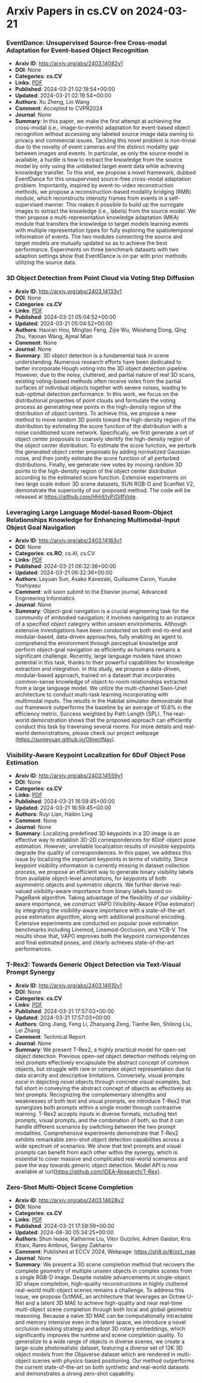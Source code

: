 # Arxiv Papers in cs.CV on 2024-03-21
### EventDance: Unsupervised Source-free Cross-modal Adaptation for Event-based Object Recognition
- **Arxiv ID**: http://arxiv.org/abs/2403.14082v1
- **DOI**: None
- **Categories**: **cs.CV**
- **Links**: [PDF](http://arxiv.org/pdf/2403.14082v1)
- **Published**: 2024-03-21 02:19:54+00:00
- **Updated**: 2024-03-21 02:19:54+00:00
- **Authors**: Xu Zheng, Lin Wang
- **Comment**: Accepted to CVPR2024
- **Journal**: None
- **Summary**: In this paper, we make the first attempt at achieving the cross-modal (i.e., image-to-events) adaptation for event-based object recognition without accessing any labeled source image data owning to privacy and commercial issues. Tackling this novel problem is non-trivial due to the novelty of event cameras and the distinct modality gap between images and events. In particular, as only the source model is available, a hurdle is how to extract the knowledge from the source model by only using the unlabeled target event data while achieving knowledge transfer. To this end, we propose a novel framework, dubbed EventDance for this unsupervised source-free cross-modal adaptation problem. Importantly, inspired by event-to-video reconstruction methods, we propose a reconstruction-based modality bridging (RMB) module, which reconstructs intensity frames from events in a self-supervised manner. This makes it possible to build up the surrogate images to extract the knowledge (i.e., labels) from the source model. We then propose a multi-representation knowledge adaptation (MKA) module that transfers the knowledge to target models learning events with multiple representation types for fully exploring the spatiotemporal information of events. The two modules connecting the source and target models are mutually updated so as to achieve the best performance. Experiments on three benchmark datasets with two adaption settings show that EventDance is on par with prior methods utilizing the source data.



### 3D Object Detection from Point Cloud via Voting Step Diffusion
- **Arxiv ID**: http://arxiv.org/abs/2403.14133v1
- **DOI**: None
- **Categories**: **cs.CV**
- **Links**: [PDF](http://arxiv.org/pdf/2403.14133v1)
- **Published**: 2024-03-21 05:04:52+00:00
- **Updated**: 2024-03-21 05:04:52+00:00
- **Authors**: Haoran Hou, Mingtao Feng, Zijie Wu, Weisheng Dong, Qing Zhu, Yaonan Wang, Ajmal Mian
- **Comment**: None
- **Journal**: None
- **Summary**: 3D object detection is a fundamental task in scene understanding. Numerous research efforts have been dedicated to better incorporate Hough voting into the 3D object detection pipeline. However, due to the noisy, cluttered, and partial nature of real 3D scans, existing voting-based methods often receive votes from the partial surfaces of individual objects together with severe noises, leading to sub-optimal detection performance. In this work, we focus on the distributional properties of point clouds and formulate the voting process as generating new points in the high-density region of the distribution of object centers. To achieve this, we propose a new method to move random 3D points toward the high-density region of the distribution by estimating the score function of the distribution with a noise conditioned score network. Specifically, we first generate a set of object center proposals to coarsely identify the high-density region of the object center distribution. To estimate the score function, we perturb the generated object center proposals by adding normalized Gaussian noise, and then jointly estimate the score function of all perturbed distributions. Finally, we generate new votes by moving random 3D points to the high-density region of the object center distribution according to the estimated score function. Extensive experiments on two large scale indoor 3D scene datasets, SUN RGB-D and ScanNet V2, demonstrate the superiority of our proposed method. The code will be released at https://github.com/HHrEtvP/DiffVote.



### Leveraging Large Language Model-based Room-Object Relationships Knowledge for Enhancing Multimodal-Input Object Goal Navigation
- **Arxiv ID**: http://arxiv.org/abs/2403.14163v1
- **DOI**: None
- **Categories**: **cs.RO**, cs.AI, cs.CV
- **Links**: [PDF](http://arxiv.org/pdf/2403.14163v1)
- **Published**: 2024-03-21 06:32:36+00:00
- **Updated**: 2024-03-21 06:32:36+00:00
- **Authors**: Leyuan Sun, Asako Kanezaki, Guillaume Caron, Yusuke Yoshiyasu
- **Comment**: will soon submit to the Elsevier journal, Advanced Engineering
  Informatics
- **Journal**: None
- **Summary**: Object-goal navigation is a crucial engineering task for the community of embodied navigation; it involves navigating to an instance of a specified object category within unseen environments. Although extensive investigations have been conducted on both end-to-end and modular-based, data-driven approaches, fully enabling an agent to comprehend the environment through perceptual knowledge and perform object-goal navigation as efficiently as humans remains a significant challenge. Recently, large language models have shown potential in this task, thanks to their powerful capabilities for knowledge extraction and integration. In this study, we propose a data-driven, modular-based approach, trained on a dataset that incorporates common-sense knowledge of object-to-room relationships extracted from a large language model. We utilize the multi-channel Swin-Unet architecture to conduct multi-task learning incorporating with multimodal inputs. The results in the Habitat simulator demonstrate that our framework outperforms the baseline by an average of 10.6% in the efficiency metric, Success weighted by Path Length (SPL). The real-world demonstration shows that the proposed approach can efficiently conduct this task by traversing several rooms. For more details and real-world demonstrations, please check our project webpage (https://sunleyuan.github.io/ObjectNav).



### Visibility-Aware Keypoint Localization for 6DoF Object Pose Estimation
- **Arxiv ID**: http://arxiv.org/abs/2403.14559v1
- **DOI**: None
- **Categories**: **cs.CV**
- **Links**: [PDF](http://arxiv.org/pdf/2403.14559v1)
- **Published**: 2024-03-21 16:59:45+00:00
- **Updated**: 2024-03-21 16:59:45+00:00
- **Authors**: Ruyi Lian, Haibin Ling
- **Comment**: None
- **Journal**: None
- **Summary**: Localizing predefined 3D keypoints in a 2D image is an effective way to establish 3D-2D correspondences for 6DoF object pose estimation. However, unreliable localization results of invisible keypoints degrade the quality of correspondences. In this paper, we address this issue by localizing the important keypoints in terms of visibility. Since keypoint visibility information is currently missing in dataset collection process, we propose an efficient way to generate binary visibility labels from available object-level annotations, for keypoints of both asymmetric objects and symmetric objects. We further derive real-valued visibility-aware importance from binary labels based on PageRank algorithm. Taking advantage of the flexibility of our visibility-aware importance, we construct VAPO (Visibility-Aware POse estimator) by integrating the visibility-aware importance with a state-of-the-art pose estimation algorithm, along with additional positional encoding. Extensive experiments are conducted on popular pose estimation benchmarks including Linemod, Linemod-Occlusion, and YCB-V. The results show that, VAPO improves both the keypoint correspondences and final estimated poses, and clearly achieves state-of-the-art performances.



### T-Rex2: Towards Generic Object Detection via Text-Visual Prompt Synergy
- **Arxiv ID**: http://arxiv.org/abs/2403.14610v1
- **DOI**: None
- **Categories**: **cs.CV**
- **Links**: [PDF](http://arxiv.org/pdf/2403.14610v1)
- **Published**: 2024-03-21 17:57:03+00:00
- **Updated**: 2024-03-21 17:57:03+00:00
- **Authors**: Qing Jiang, Feng Li, Zhaoyang Zeng, Tianhe Ren, Shilong Liu, Lei Zhang
- **Comment**: Technical Report
- **Journal**: None
- **Summary**: We present T-Rex2, a highly practical model for open-set object detection. Previous open-set object detection methods relying on text prompts effectively encapsulate the abstract concept of common objects, but struggle with rare or complex object representation due to data scarcity and descriptive limitations. Conversely, visual prompts excel in depicting novel objects through concrete visual examples, but fall short in conveying the abstract concept of objects as effectively as text prompts. Recognizing the complementary strengths and weaknesses of both text and visual prompts, we introduce T-Rex2 that synergizes both prompts within a single model through contrastive learning. T-Rex2 accepts inputs in diverse formats, including text prompts, visual prompts, and the combination of both, so that it can handle different scenarios by switching between the two prompt modalities. Comprehensive experiments demonstrate that T-Rex2 exhibits remarkable zero-shot object detection capabilities across a wide spectrum of scenarios. We show that text prompts and visual prompts can benefit from each other within the synergy, which is essential to cover massive and complicated real-world scenarios and pave the way towards generic object detection. Model API is now available at \url{https://github.com/IDEA-Research/T-Rex}.



### Zero-Shot Multi-Object Scene Completion
- **Arxiv ID**: http://arxiv.org/abs/2403.14628v2
- **DOI**: None
- **Categories**: **cs.CV**
- **Links**: [PDF](http://arxiv.org/pdf/2403.14628v2)
- **Published**: 2024-03-21 17:59:59+00:00
- **Updated**: 2024-08-30 05:34:25+00:00
- **Authors**: Shun Iwase, Katherine Liu, Vitor Guizilini, Adrien Gaidon, Kris Kitani, Rares Ambrus, Sergey Zakharov
- **Comment**: Published at ECCV 2024, Webpage: https://sh8.io/#/oct_mae
- **Journal**: None
- **Summary**: We present a 3D scene completion method that recovers the complete geometry of multiple unseen objects in complex scenes from a single RGB-D image. Despite notable advancements in single-object 3D shape completion, high-quality reconstructions in highly cluttered real-world multi-object scenes remains a challenge. To address this issue, we propose OctMAE, an architecture that leverages an Octree U-Net and a latent 3D MAE to achieve high-quality and near real-time multi-object scene completion through both local and global geometric reasoning. Because a naive 3D MAE can be computationally intractable and memory intensive even in the latent space, we introduce a novel occlusion masking strategy and adopt 3D rotary embeddings, which significantly improves the runtime and scene completion quality. To generalize to a wide range of objects in diverse scenes, we create a large-scale photorealistic dataset, featuring a diverse set of 12K 3D object models from the Objaverse dataset which are rendered in multi-object scenes with physics-based positioning. Our method outperforms the current state-of-the-art on both synthetic and real-world datasets and demonstrates a strong zero-shot capability.



